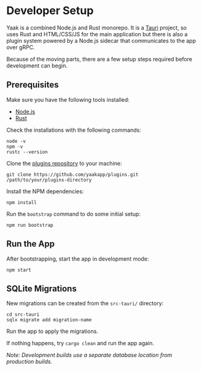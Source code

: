 # Developer Setup

Yaak is a combined Node.js and Rust monorepo. It is a [Tauri](https://tauri.app) project, so 
uses Rust and HTML/CSS/JS for the main application but there is also a plugin system powered
by a Node.js sidecar that communicates to the app over gRPC.

Because of the moving parts, there are a few setup steps required before development can 
begin.

## Prerequisites

Make sure you have the following tools installed:

- [Node.js](https://nodejs.org/en/download/package-manager)
- [Rust](https://www.rust-lang.org/tools/install)

Check the installations with the following commands:

```shell
node -v
npm -v
rustc --version
```

Clone the [plugins repository](https://github.com/yaakapp/plugins) to your machine:

```shell
git clone https://github.com/yaakapp/plugins.git /path/to/your/plugins-directory
```

Install the NPM dependencies:

```shell
npm install
```

Run the `bootstrap` command to do some initial setup:

```shell
npm run bootstrap
```

## Run the App

After bootstrapping, start the app in development mode:

```shell
npm start
```

## SQLite Migrations

New migrations can be created from the `src-tauri/` directory:
   
```shell
cd src-tauri
sqlx migrate add migration-name
```

Run the app to apply the migrations. 

If nothing happens, try `cargo clean` and run the app again.

_Note: Development builds use a separate database location from production builds._
